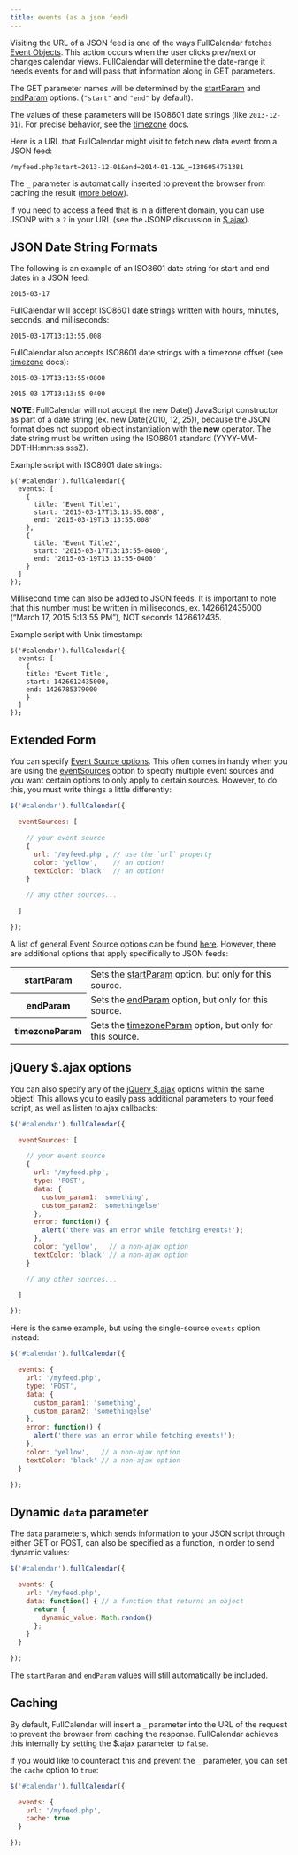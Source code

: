 ```yaml
---
title: events (as a json feed)
---
```


Visiting the URL of a JSON feed is one of the ways FullCalendar fetches [Event Objects](event-object). This action occurs when the user clicks prev/next or changes calendar views. FullCalendar will determine the date-range it needs events for and will pass that information along in GET parameters.

The GET parameter names will be determined by the [startParam](startParam) and [endParam](endParam) options. (`"start"` and `"end"` by default).

The values of these parameters will be ISO8601 date strings (like `2013-12-01`). For precise behavior, see the [timezone](timezone) docs.

Here is a URL that FullCalendar might visit to fetch new data event from a JSON feed:

`/myfeed.php?start=2013-12-01&end=2014-01-12&_=1386054751381`

The `_` parameter is automatically inserted to prevent the browser from caching the result ([more below](#caching)).

If you need to access a feed that is in a different domain, you can use JSONP with a `?` in your URL (see the JSONP discussion in [$.ajax](http://api.jquery.com/jQuery.ajax/)).

## JSON Date String Formats

The following is an example of an ISO8601 date string for start and end dates in a JSON feed:

`2015-03-17`

FullCalendar will accept ISO8601 date strings written with hours, minutes, seconds, and milliseconds:

`2015-03-17T13:13:55.008`

FullCalendar also accepts ISO8601 date strings with a timezone offset (see [timezone](timezone) docs):

`2015-03-17T13:13:55+0800`

`2015-03-17T13:13:55-0400`

**NOTE**: FullCalendar will not accept the new Date() JavaScript constructor as part of a date string (ex. new Date(2010, 12, 25)), because the JSON format does not support object instantiation with the **new** operator. The date string must be written using the ISO8601 standard (YYYY-MM-DDTHH:mm:ss.sssZ).

Example script with ISO8601 date strings:

```
$('#calendar').fullCalendar({
  events: [
    {
      title: 'Event Title1',
      start: '2015-03-17T13:13:55.008',
      end: '2015-03-19T13:13:55.008'
    },
    {
      title: 'Event Title2',
      start: '2015-03-17T13:13:55-0400',
      end: '2015-03-19T13:13:55-0400'
    }
  ]
});
```

Millisecond time can also be added to JSON feeds. It is important to note that this number must be written in milliseconds, ex. 1426612435000 (“March 17, 2015 5:13:55 PM”), NOT seconds 1426612435.

Example script with Unix timestamp:

```
$('#calendar').fullCalendar({
  events: [
    {
    title: 'Event Title',
    start: 1426612435000,
    end: 1426785379000
    }
  ]
});

```

## Extended Form

You can specify [Event Source options](event-source-object#options). This often comes in handy when you are using the [eventSources](eventSources) option to specify multiple event sources and you want certain options to only apply to certain sources. However, to do this, you must write things a little differently:

```js
$('#calendar').fullCalendar({

  eventSources: [

    // your event source
    {
      url: '/myfeed.php', // use the `url` property
      color: 'yellow',    // an option!
      textColor: 'black'  // an option!
    }

    // any other sources...

  ]

});
```

A list of general Event Source options can be found [here](event-source-object#options).
<span id='options'>However, there are additional options that apply specifically to JSON feeds:</span>

<table>
<tr>
<th>
startParam
</th>
<td>
Sets the <a href='startParam'>startParam</a> option, but only for this source.
</td>
</tr>
<tr>
<th>
endParam
</th>
<td>
Sets the <a href='endParam'>endParam</a> option, but only for this source.
</td>
</tr>
<tr>
<th>
timezoneParam
</th>
<td>
Sets the <a href='timezoneParam'>timezoneParam</a> option, but only for this source.
</td>
</tr>
</table>

## jQuery $.ajax options

You can also specify any of the [jQuery $.ajax](http://api.jquery.com/jQuery.ajax/) options within the same object! This allows you to easily pass additional parameters to your feed script, as well as listen to ajax callbacks:

```js
$('#calendar').fullCalendar({

  eventSources: [

    // your event source
    {
      url: '/myfeed.php',
      type: 'POST',
      data: {
        custom_param1: 'something',
        custom_param2: 'somethingelse'
      },
      error: function() {
        alert('there was an error while fetching events!');
      },
      color: 'yellow',   // a non-ajax option
      textColor: 'black' // a non-ajax option
    }

    // any other sources...

  ]

});
```

Here is the same example, but using the single-source `events` option instead:

```js
$('#calendar').fullCalendar({

  events: {
    url: '/myfeed.php',
    type: 'POST',
    data: {
      custom_param1: 'something',
      custom_param2: 'somethingelse'
    },
    error: function() {
      alert('there was an error while fetching events!');
    },
    color: 'yellow',   // a non-ajax option
    textColor: 'black' // a non-ajax option
  }

});
```

## Dynamic `data` parameter

The `data` parameters, which sends information to your JSON script through either GET or POST, can also be specified as a function, in order to send dynamic values:

```js
$('#calendar').fullCalendar({

  events: {
    url: '/myfeed.php',
    data: function() { // a function that returns an object
      return {
        dynamic_value: Math.random()
      };
    }
  }

});
```

The `startParam` and `endParam` values will still automatically be included.

## Caching

By default, FullCalendar will insert a `_` parameter into the URL of the request to prevent the browser from caching the response. FullCalendar achieves this internally by setting the $.ajax parameter to `false`.

If you would like to counteract this and prevent the `_` parameter, you can set the `cache` option to `true`:

```js
$('#calendar').fullCalendar({

  events: {
    url: '/myfeed.php',
    cache: true
  }

});
```
